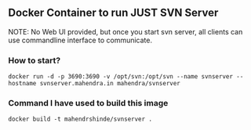 ## Docker Container to run JUST SVN Server 
  NOTE: No Web UI provided, but once you start svn server, all clients can use commandline interface to communicate.

### How to start?
 `docker run -d -p 3690:3690 -v /opt/svn:/opt/svn --name svnserver --hostname svnserver.mahendra.in mahendra/svnserver`	

### Command I have used to build this image
  `docker build -t mahendrshinde/svnserver . `

